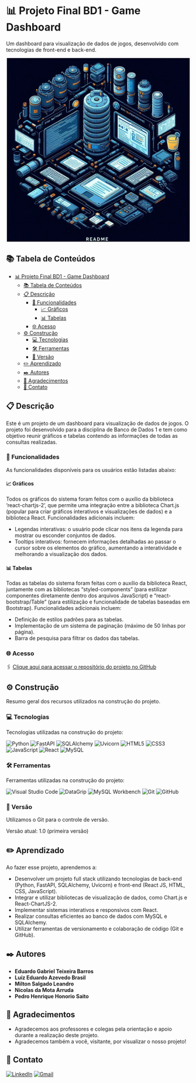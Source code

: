 # 📊 Projeto Final BD1 - Game Dashboard

Um dashboard para visualização de dados de jogos, desenvolvido com tecnologias de front-end e back-end.

<div align="center">
  <img width="500" src="./assets/images/featured-image.jpg">
</div>

## 📚 Tabela de Conteúdos

- [📊 Projeto Final BD1 - Game Dashboard](#-projeto-final-bd1---game-dashboard)
  - [📚 Tabela de Conteúdos](#-tabela-de-conteúdos)
  - [📋 Descrição](#-descrição)
    - [🚀 Funcionalidades](#-funcionalidades)
      - [📈 Gráficos](#-gráficos)
      - [📊 Tabelas](#-tabelas)
    - [🌐 Acesso](#-acesso)
  - [⚙️ Construção](#️-construção)
    - [💻 Tecnologias](#-tecnologias)
    - [🛠️ Ferramentas](#️-ferramentas)
    - [📌 Versão](#-versão)
  - [✏️ Aprendizado](#️-aprendizado)
  - [✒️ Autores](#️-autores)
  - [🎁 Agradecimentos](#-agradecimentos)
  - [📨 Contato](#-contato)

## 📋 Descrição

Este é um projeto de um dashboard para visualização de dados de jogos. O projeto foi desenvolvido para a disciplina de Banco de Dados 1 e tem como objetivo reunir gráficos e tabelas contendo as informações de todas as consultas realizadas.

### 🚀 Funcionalidades

As funcionalidades disponíveis para os usuários estão listadas abaixo:

#### 📈 Gráficos

Todos os gráficos do sistema foram feitos com o auxílio da biblioteca ‘react-chartjs-2’, que permite uma integração entre a biblioteca Chart.js (popular para criar gráficos interativos e visualizações de dados) e a biblioteca React. Funcionalidades adicionais incluem:

- Legendas interativas: o usuário pode clicar nos itens da legenda para mostrar ou esconder conjuntos de dados.
- Tooltips interativos: fornecem informações detalhadas ao passar o cursor sobre os elementos do gráfico, aumentando a interatividade e melhorando a visualização dos dados.

#### 📊 Tabelas

Todas as tabelas do sistema foram feitas com o auxílio da biblioteca React, juntamente com as bibliotecas “styled-components” (para estilizar componentes diretamente dentro dos arquivos JavaScript) e “react-bootstrap/Table” (para estilização e funcionalidade de tabelas baseadas em Bootstrap). Funcionalidades adicionais incluem:

- Definição de estilos padrões para as tabelas.
- Implementação de um sistema de paginação (máximo de 50 linhas por página).
- Barra de pesquisa para filtrar os dados das tabelas.

### 🌐 Acesso

🖇️ [Clique aqui para acessar o repositório do projeto no GitHub](https://github.com/milton-salgado/projeto-final-bd1-game-dashboard)

## ⚙️ Construção

Resumo geral dos recursos utilizados na construção do projeto.

### 💻 Tecnologias

Tecnologias utilizadas na construção do projeto:

![Python](https://img.shields.io/badge/python-%233776AB.svg?style=for-the-badge&logo=python&logoColor=white)
![FastAPI](https://img.shields.io/badge/fastapi-%2300C7B7.svg?style=for-the-badge&logo=fastapi&logoColor=white)
![SQLAlchemy](https://img.shields.io/badge/sqlalchemy-%23CB171E.svg?style=for-the-badge&logo=sqlalchemy&logoColor=white)
![Uvicorn](https://img.shields.io/badge/uvicorn-%230B3D91.svg?style=for-the-badge&logo=uvicorn&logoColor=white)
![HTML5](https://img.shields.io/badge/html5-%23E34F26.svg?style=for-the-badge&logo=html5&logoColor=white)
![CSS3](https://img.shields.io/badge/css3-%231572B6.svg?style=for-the-badge&logo=css3&logoColor=white)
![JavaScript](https://img.shields.io/badge/javascript-%23323330.svg?style=for-the-badge&logo=javascript&logoColor=%23F7DF1E)
![React](https://img.shields.io/badge/react-%2320232a.svg?style=for-the-badge&logo=react&logoColor=%2361DAFB)
![MySQL](https://img.shields.io/badge/mysql-%234479A1.svg?style=for-the-badge&logo=mysql&logoColor=white)

### 🛠️ Ferramentas

Ferramentas utilizadas na construção do projeto:

![Visual Studio Code](https://img.shields.io/badge/Visual%20Studio%20Code-0078d7.svg?style=for-the-badge&logo=visual-studio-code&logoColor=white)
![DataGrip](https://img.shields.io/badge/DataGrip-000000.svg?style=for-the-badge&logo=datagrip&logoColor=white)
![MySQL Workbench](https://img.shields.io/badge/MySQL%20Workbench-00618A.svg?style=for-the-badge&logo=mysql&logoColor=white)
![Git](https://img.shields.io/badge/git-%23F05033.svg?style=for-the-badge&logo=git&logoColor=white)
![GitHub](https://img.shields.io/badge/github-%23121011.svg?style=for-the-badge&logo=github&logoColor=white)

### 📌 Versão

Utilizamos o Git para o controle de versão. 

Versão atual: 1.0 (primeira versão)

## ✏️ Aprendizado

Ao fazer esse projeto, aprendemos a:

- Desenvolver um projeto full stack utilizando tecnologias de back-end (Python, FastAPI, SQLAlchemy, Uvicorn) e front-end (React JS, HTML, CSS, JavaScript).
- Integrar e utilizar bibliotecas de visualização de dados, como Chart.js e React-ChartJS-2.
- Implementar sistemas interativos e responsivos com React.
- Realizar consultas eficientes ao banco de dados com MySQL e SQLAlchemy.
- Utilizar ferramentas de versionamento e colaboração de código (Git e GitHub).

## ✒️ Autores

* **Eduardo Gabriel Teixeira Barros**
* **Luíz Eduardo Azevedo Brasil**
* **Milton Salgado Leandro**
* **Nícolas da Mota Arruda**
* **Pedro Henrique Honorio Saito**

## 🎁 Agradecimentos

* Agradecemos aos professores e colegas pela orientação e apoio durante a realização deste projeto.
* Agradecemos também a você, visitante, por visualizar o nosso projeto!

## 📨 Contato

[![LinkedIn](https://img.shields.io/badge/linkedin-%230077B5.svg?style=for-the-badge&logo=linkedin&logoColor=white)](www.linkedin.com)
[![Gmail](https://img.shields.io/badge/Gmail-D14836?style=for-the-badge&logo=gmail&logoColor=white)](mailto:seu-email@gmail.com)